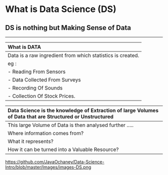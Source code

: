 #  What is Data Science (DS)
## DS is nothing but Making Sense of Data

------------


|  What is DATA |
| :------------ |
| Data is a raw ingredient  from which statistics is created.   |
|   eg  :   |
| - Reading From Sensors  |
| - Data Collected From Surveys |
|  - Recording Of Sounds |
| - Collection Of Stock Prices.   |

|  Data Science  is  the knowledge of Extraction of large Volumes of Data that are Structured or Unstructured |
| :------------ |
| This large Volume of Data is then analysed further ..... |
| Where  information comes from?  |
| What it represents?  |
| How it can be turned into  a Valuable  Resource?  |


https://github.com/JayaOchaney/Data-Science-Intro/blob/master/Images/images-DS.png
